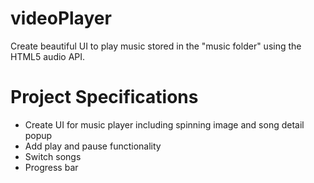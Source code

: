 # videoPlayer

Create beautiful UI to play music stored in the "music folder" using the HTML5 audio API.

# Project Specifications

* Create UI for music player including spinning image and song detail popup
* Add play and pause functionality
* Switch songs
* Progress bar

